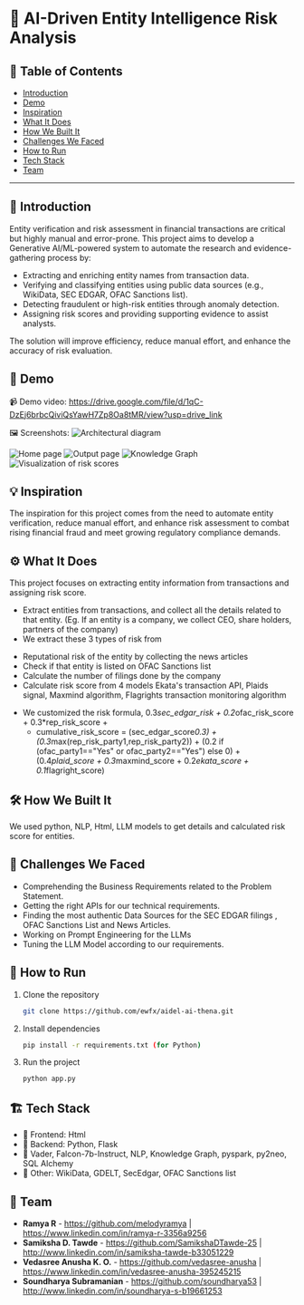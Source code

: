 # 🚀 AI-Driven Entity Intelligence Risk Analysis

## 📌 Table of Contents
- [Introduction](#introduction)
- [Demo](#demo)
- [Inspiration](#inspiration)
- [What It Does](#what-it-does)
- [How We Built It](#how-we-built-it)
- [Challenges We Faced](#challenges-we-faced)
- [How to Run](#how-to-run)
- [Tech Stack](#tech-stack)
- [Team](#team)

---

## 🎯 Introduction
Entity verification and risk assessment in financial transactions are critical but highly manual and error-prone. This project aims to develop a Generative AI/ML-powered system to automate the research and evidence-gathering process by:
 * Extracting and enriching entity names from transaction data.
 * Verifying and classifying entities using public data sources (e.g., WikiData, SEC EDGAR, OFAC Sanctions list).
 * Detecting fraudulent or high-risk entities through anomaly detection.
 * Assigning risk scores and providing supporting evidence to assist analysts.

The solution will improve efficiency, reduce manual effort, and enhance the accuracy of risk evaluation.

## 🎥 Demo 
📹 Demo video: https://drive.google.com/file/d/1qC-DzEj6brbcQiviQsYawH7Zp8Oa8tMR/view?usp=drive_link

🖼️ Screenshots:
![Architectural diagram](https://github.com/user-attachments/assets/478c4cad-4a1b-469c-ae8f-bec9c71e8b39)

![Home page](https://github.com/user-attachments/assets/4b6f737d-a5eb-4cbe-9c6a-5f27c0baa5ff)
![Output page](https://github.com/user-attachments/assets/c765d87d-ff33-4cf9-8dd4-376f43d4b249)
![Knowledge Graph](https://github.com/user-attachments/assets/f3ea2012-a0cc-4c8a-8062-9bcf0de69d09)
![Visualization of risk scores](https://github.com/user-attachments/assets/c2c09e32-0bbf-42d6-9695-69c3b68645ee)




## 💡 Inspiration
The inspiration for this project comes from the need to automate entity verification, reduce manual effort, and enhance risk assessment to combat rising financial fraud and meet growing regulatory compliance demands.

## ⚙️ What It Does
This project focuses on extracting entity information from transactions and assigning risk score.
* Extract entities from transactions, and collect all the details related to that entity. (Eg. If an entity is a company, we collect CEO, share holders, partners of the company)
* We extract these 3 types of risk from
 - Reputational risk of the entity by collecting the news articles 
 - Check if that entity is listed on OFAC Sanctions list
 - Calculate the number of filings done by the company
 - Calculate risk score from 4 models Ekata's transaction API, Plaids signal, Maxmind algorithm, Flagrights transaction monitoring algorithm
* We customized the risk formula, 0.3*sec_edgar_risk + 0.2*ofac_risk_score + 0.3*rep_risk_score +
  - cumulative_risk_score = (sec_edgar_score*0.3) + (0.3*max(rep_risk_party1,rep_risk_party2)) + (0.2 if (ofac_party1=="Yes" or ofac_party2=="Yes") else 0) + (0.4*plaid_score + 0.3*maxmind_score + 0.2*ekata_score + 0.1*flagright_score)

## 🛠️ How We Built It
We used python, NLP, Html, LLM models to get details and calculated risk score for entities.

## 🚧 Challenges We Faced
* Comprehending the Business Requirements related to the Problem Statement.
* Getting the right APIs for our technical requirements.
* Finding the most authentic Data Sources for the SEC EDGAR filings , OFAC Sanctions List and News Articles.
* Working on Prompt Engineering for the LLMs
* Tuning the LLM Model according to our requirements.

## 🏃 How to Run
1. Clone the repository  
   ```sh
   git clone https://github.com/ewfx/aidel-ai-thena.git
   ```
2. Install dependencies  
   ```sh
   pip install -r requirements.txt (for Python)
   ```
3. Run the project  
   ```sh
   python app.py
   ```

## 🏗️ Tech Stack
- 🔹 Frontend: Html
- 🔹 Backend: Python, Flask
- 🔹 Vader, Falcon-7b-Instruct, NLP, Knowledge Graph, pyspark, py2neo, SQL Alchemy
- 🔹 Other: WikiData, GDELT, SecEdgar, OFAC Sanctions list

## 👥 Team
- **Ramya R** - https://github.com/melodyramya | https://www.linkedin.com/in/ramya-r-3356a9256
- **Samiksha D. Tawde** - https://github.com/SamikshaDTawde-25 | http://www.linkedin.com/in/samiksha-tawde-b33051229
- **Vedasree Anusha K. O.** - https://github.com/vedasree-anusha | https://www.linkedin.com/in/vedasree-anusha-395245215
- **Soundharya Subramanian** - https://github.com/soundharya53 | http://www.linkedin.com/in/soundharya-s-b19661253
